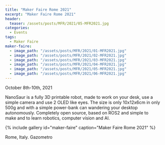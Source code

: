 ```yaml
---
title: "Maker Faire Rome 2021"
excerpt: "Maker Faire Rome 2021"
header:
  teaser: /assets/posts/MFR/2021/05-MFR2021.jpg
categories:
  - Events
tags:
  - Maker Faire
maker-faire:
  - image_path: "/assets/posts/MFR/2021/01-MFR2021.jpg"
  - image_path: "/assets/posts/MFR/2021/02-MFR2021.jpg"
  - image_path: "/assets/posts/MFR/2021/03-MFR2021.jpg"
  - image_path: "/assets/posts/MFR/2021/04-MFR2021.jpg"
  - image_path: "/assets/posts/MFR/2021/05-MFR2021.jpg"
  - image_path: "/assets/posts/MFR/2021/06-MFR2021.jpg"
---
```


October 8th-10th, 2021

NanoSaur is a fully 3D printable robot, made to work on your desk, use a simple camera and use 2 OLED like eyes. The size is only 10x12x6cm in only 500g and with a simple power-bank can wandering your desktop autonomously. Completely open source, based on ROS2 and simple to make and to learn robotics, computer vision and AI.

{% include gallery id="maker-faire" caption="Maker Faire Rome 2021" %}

Rome, Italy. Gazometro